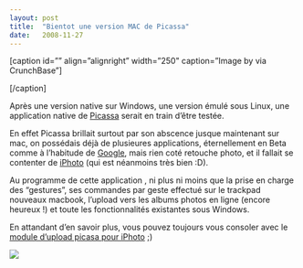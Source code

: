 ```yaml
---
layout:	post
title:	"Bientot une version MAC de Picassa"
date:	2008-11-27
---
```


  [caption id=”” align=”alignright” width=”250" caption=”Image by via CrunchBase”]

[/caption]

Après une version native sur Windows, une version émulé sous Linux, une application native de [Picassa](http://picasa.google.com/ "Picasa") serait en train d’être testée.

En effet Picassa brillait surtout par son abscence jusque maintenant sur mac, on possédais déjà de plusieures applications, éternellement en Beta comme à l’habitude de [Google](http://en.wikipedia.org/wiki/Google "Google"), mais rien coté retouche photo, et il fallait se contenter de [iPhoto](http://en.wikipedia.org/wiki/IPhoto "IPhoto") (qui est néanmoins très bien :D).

Au programme de cette application , ni plus ni moins que la prise en charge des “gestures”, ses commandes par geste effectué sur le trackpad nouveaux macbook, l’upload vers les albums photos en ligne (encore heureux !) et toute les fonctionnalités existantes sous Windows.

En attandant d’en savoir plus, vous pouvez toujours vous consoler avec le [module d’upload picasa pour iPhoto](http://picasa.google.com/mac_tools.html) ;)

![](/img/0*f7RrhlbyjZVU0YGK.)  
